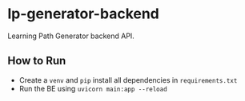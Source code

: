 # lp-generator-backend
Learning Path Generator backend API.

## How to Run
- Create a `venv` and `pip` install all dependencies in `requirements.txt`
- Run the BE using `uvicorn main:app --reload`